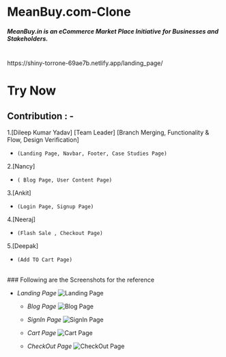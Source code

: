# MeanBuy.com-Clone

##### MeanBuy.in is an eCommerce Market Place Initiative for Businesses and Stakeholders.
<br>
https://shiny-torrone-69ae7b.netlify.app/landing_page/
<h1>Try Now</h1>

## Contribution : -

1.[Dileep Kumar Yadav] [Team Leader] 
[Branch Merging, Functionality & Flow, Design Verification]
- `(Landing Page, Navbar, Footer, Case Studies Page)`

2.[Nancy]

- `( Blog Page, User Content Page)`

3.[Ankit]

- `(Login Page, Signup Page)`

4.[Neeraj]

- `(Flash Sale , Checkout Page)`

5.[Deepak]

- `(Add TO Cart Page)`

<br>
### Following are the Screenshots for the reference

- *Landing Page*
  ![Landing Page](https://miro.medium.com/max/828/1*HX8aeE_ebDT4rJkR4EJGuA.png)
  
  - *Blog Page*
  ![Blog Page](https://cdn-images-1.medium.com/max/1000/1*jU-KUi-WvsIbPuM1TstTlw.png)
  
  - *SignIn Page*
  ![SignIn Page](https://miro.medium.com/max/828/1*jYQaZmy34rIGq-q-kSJx2w.png)
  
  - *Cart Page*
  ![Cart Page](https://miro.medium.com/max/828/1*ChngaOfi6Qz35j80gjERBQ.png)
  
   - *CheckOut Page*
  ![CheckOut Page](https://miro.medium.com/max/828/1*H4RSd8wFXGWTdR0ujDUSDw.png)
